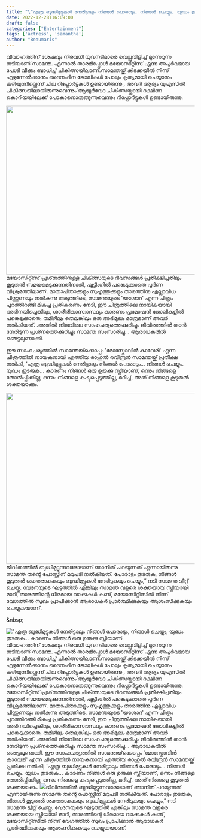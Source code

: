 ```yaml
---
title: "\"എത്ര ബുദ്ധിമുട്ടുകൾ നേരിട്ടാലും നിങ്ങൾ പോരാടും, നിങ്ങൾ ചെയ്യും, യുദ്ധം തുടരുക... കാരണം നിങ്ങൾ ഒരു ഉരുക്കു സ്ത്രീയാണ്"
date: 2022-12-28T16:09:00
draft: false
categories: ["Entertainment"]
tags: ['actress', 'samantha']
author: "Beaumaris"
---
```


വിവാഹത്തിന് ശേഷവും നിരവധി യുവനടിമാരെ വെല്ലുവിളിച്ച് മുന്നേറുന്ന നടിയാണ് സാമന്ത. എന്നാൽ താരമിപ്പോൾ മയോസിറ്റിസ് എന്ന അപൂർവമായ പേശി വീക്കം ബാധിച്ച് ചികിത്സയിലാണ്.സാമന്തയ്ക്ക് കിടക്കയിൽ നിന്ന് എഴുന്നേൽക്കാനും ദൈനംദിന ജോലികൾ പോലും കൃത്യമായി ചെയ്യാനും കഴിയുന്നില്ലെന്ന് ചില റിപ്പോർട്ടുകൾ ഉണ്ടായിരുന്നു , അവർ ആദ്യം യുഎസിൽ ചികിത്സയിലായിരുന്നുവെന്നും ആയുർവേദ ചികിത്സയ്ക്കായി ദക്ഷിണ കൊറിയയിലേക്ക് പോകാനൊരുങ്ങുന്നുവെന്നും റിപ്പോർട്ടുകൾ ഉണ്ടായിരുന്നു.

<img class="size-large wp-image-376064 aligncenter" src="https://cdn.boolokam.com/articles/2022/12/qfffffff-1024x576.webp" alt="" width="800" height="450" />മയോസിറ്റിസ് പ്രശ്‌നത്തിനുള്ള ചികിത്സയുടെ ദിവസങ്ങൾ പ്രതീക്ഷിച്ചതിലും കൂടുതൽ സമയമെടുക്കുന്നതിനാൽ, ഷൂട്ടിംഗിൽ പങ്കെടുക്കാതെ പൂർണ വിശ്രമത്തിലാണ്. മാതാപിതാക്കളും സുഹൃത്തുക്കളും താരത്തിനു എല്ലാവിധ പിന്തുണയും നൽകുന്നു അടുത്തിടെ, സാമന്തയുടെ 'യശോദ' എന്ന ചിത്രം പുറത്തിറങ്ങി മികച്ച പ്രതികരണം നേടി, ഈ ചിത്രത്തിലെ നായികയായി അഭിനയിച്ചെങ്കിലും, ശാരീരികാസ്വാസ്ഥ്യം കാരണം പ്രമോഷൻ ജോലികളിൽ പങ്കെടുക്കാതെ, തമിഴിലും തെലുങ്കിലും ഒരു അഭിമുഖം മാത്രമാണ് അവർ നൽകിയത്. .അതിൽ നിലവിലെ സാഹചര്യത്തെക്കുറിച്ചും ജീവിതത്തിൽ താൻ നേരിടുന്ന പ്രശ്‌നത്തെക്കുറിച്ചും സാമന്ത സംസാരിച്ചു... ആരാധകരിൽ ഞെട്ടലുണ്ടാക്കി.

ഈ സാഹചര്യത്തിൽ സാമന്തയ്‌ക്കൊപ്പം 'മോസ്കോവിൻ കാവേരി' എന്ന ചിത്രത്തിൽ നായകനായി എത്തിയ രാഹുൽ രവീന്ദ്രൻ സാമന്തയ്ക്ക് പ്രതീക്ഷ നൽകി, 'എത്ര ബുദ്ധിമുട്ടുകൾ നേരിട്ടാലും നിങ്ങൾ പോരാടും... നിങ്ങൾ ചെയ്യും. യുദ്ധം തുടരുക... കാരണം നിങ്ങൾ ഒരു ഉരുക്കു സ്ത്രീയാണ്, ഒന്നും നിങ്ങളെ തോൽപ്പിക്കില്ല, ഒന്നും നിങ്ങളെ കഷ്ടപ്പെടുത്തില്ല, മറിച്ച്, അത് നിങ്ങളെ കൂടുതൽ ശക്തയാക്കും.

<img class="size-large wp-image-376065 aligncenter" src="https://cdn.boolokam.com/articles/2022/12/ddf-1024x585.webp" alt="" width="800" height="457" />ജീവിതത്തിൽ ബുദ്ധിമുട്ടുന്നവരോടാണ് ഞാനിത് പറയുന്നത് എന്നായിരുന്നു സാമന്ത തന്റെ പോസ്റ്റിന് മറുപടി നൽകിയത്. പോരാട്ടം തുടരുക, നിങ്ങൾ കൂടുതൽ ശക്തരാകുകയും ബുദ്ധിമുട്ടുകൾ നേരിടുകയും ചെയ്യും,” നടി സാമന്ത ട്വീറ്റ് ചെയ്തു. വേദനയുടെ ഘട്ടത്തിൽ എങ്കിലും സാമന്ത വളരെ ശക്തയായ സ്ത്രീയായി മാറി, താരത്തിന്റെ ധീരമായ വാക്കുകൾ കണ്ട്, മയോസിറ്റിസിൽ നിന്ന് വേഗത്തിൽ സുഖം പ്രാപിക്കാൻ ആരാധകർ പ്രാർത്ഥിക്കുകയും ആശംസിക്കുകയും ചെയ്യുകയാണ്.

&amp;nbsp;


!["എത്ര ബുദ്ധിമുട്ടുകൾ നേരിട്ടാലും നിങ്ങൾ പോരാടും, നിങ്ങൾ ചെയ്യും, യുദ്ധം തുടരുക... കാരണം നിങ്ങൾ ഒരു ഉരുക്കു സ്ത്രീയാണ്](https://cdn.boolokam.com/articles/2022/12/qfffffff-1024x576.webp)വിവാഹത്തിന് ശേഷവും നിരവധി യുവനടിമാരെ വെല്ലുവിളിച്ച് മുന്നേറുന്ന നടിയാണ് സാമന്ത. എന്നാൽ താരമിപ്പോൾ മയോസിറ്റിസ് എന്ന അപൂർവമായ പേശി വീക്കം ബാധിച്ച് ചികിത്സയിലാണ്.സാമന്തയ്ക്ക് കിടക്കയിൽ നിന്ന് എഴുന്നേൽക്കാനും ദൈനംദിന ജോലികൾ പോലും കൃത്യമായി ചെയ്യാനും കഴിയുന്നില്ലെന്ന് ചില റിപ്പോർട്ടുകൾ ഉണ്ടായിരുന്നു , അവർ ആദ്യം യുഎസിൽ ചികിത്സയിലായിരുന്നുവെന്നും ആയുർവേദ ചികിത്സയ്ക്കായി ദക്ഷിണ കൊറിയയിലേക്ക് പോകാനൊരുങ്ങുന്നുവെന്നും റിപ്പോർട്ടുകൾ ഉണ്ടായിരുന്നു. മയോസിറ്റിസ് പ്രശ്‌നത്തിനുള്ള ചികിത്സയുടെ ദിവസങ്ങൾ പ്രതീക്ഷിച്ചതിലും കൂടുതൽ സമയമെടുക്കുന്നതിനാൽ, ഷൂട്ടിംഗിൽ പങ്കെടുക്കാതെ പൂർണ വിശ്രമത്തിലാണ്. മാതാപിതാക്കളും സുഹൃത്തുക്കളും താരത്തിനു എല്ലാവിധ പിന്തുണയും നൽകുന്നു അടുത്തിടെ, സാമന്തയുടെ 'യശോദ' എന്ന ചിത്രം പുറത്തിറങ്ങി മികച്ച പ്രതികരണം നേടി, ഈ ചിത്രത്തിലെ നായികയായി അഭിനയിച്ചെങ്കിലും, ശാരീരികാസ്വാസ്ഥ്യം കാരണം പ്രമോഷൻ ജോലികളിൽ പങ്കെടുക്കാതെ, തമിഴിലും തെലുങ്കിലും ഒരു അഭിമുഖം മാത്രമാണ് അവർ നൽകിയത്. .അതിൽ നിലവിലെ സാഹചര്യത്തെക്കുറിച്ചും ജീവിതത്തിൽ താൻ നേരിടുന്ന പ്രശ്‌നത്തെക്കുറിച്ചും സാമന്ത സംസാരിച്ചു... ആരാധകരിൽ ഞെട്ടലുണ്ടാക്കി. ഈ സാഹചര്യത്തിൽ സാമന്തയ്‌ക്കൊപ്പം 'മോസ്കോവിൻ കാവേരി' എന്ന ചിത്രത്തിൽ നായകനായി എത്തിയ രാഹുൽ രവീന്ദ്രൻ സാമന്തയ്ക്ക് പ്രതീക്ഷ നൽകി, 'എത്ര ബുദ്ധിമുട്ടുകൾ നേരിട്ടാലും നിങ്ങൾ പോരാടും... നിങ്ങൾ ചെയ്യും. യുദ്ധം തുടരുക... കാരണം നിങ്ങൾ ഒരു ഉരുക്കു സ്ത്രീയാണ്, ഒന്നും നിങ്ങളെ തോൽപ്പിക്കില്ല, ഒന്നും നിങ്ങളെ കഷ്ടപ്പെടുത്തില്ല, മറിച്ച്, അത് നിങ്ങളെ കൂടുതൽ ശക്തയാക്കും. ![](https://cdn.boolokam.com/articles/2022/12/ddf-1024x585.webp)ജീവിതത്തിൽ ബുദ്ധിമുട്ടുന്നവരോടാണ് ഞാനിത് പറയുന്നത് എന്നായിരുന്നു സാമന്ത തന്റെ പോസ്റ്റിന് മറുപടി നൽകിയത്. പോരാട്ടം തുടരുക, നിങ്ങൾ കൂടുതൽ ശക്തരാകുകയും ബുദ്ധിമുട്ടുകൾ നേരിടുകയും ചെയ്യും,” നടി സാമന്ത ട്വീറ്റ് ചെയ്തു. വേദനയുടെ ഘട്ടത്തിൽ എങ്കിലും സാമന്ത വളരെ ശക്തയായ സ്ത്രീയായി മാറി, താരത്തിന്റെ ധീരമായ വാക്കുകൾ കണ്ട്, മയോസിറ്റിസിൽ നിന്ന് വേഗത്തിൽ സുഖം പ്രാപിക്കാൻ ആരാധകർ പ്രാർത്ഥിക്കുകയും ആശംസിക്കുകയും ചെയ്യുകയാണ്. &nbsp;
